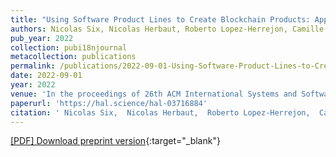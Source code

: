 ```yaml
---
title: "Using Software Product Lines to Create Blockchain Products: Application to Supply Chain Traceability"
authors: Nicolas Six, Nicolas Herbaut, Roberto Lopez-Herrejon, Camille Salinesi
pub_year: 2022
collection: pubi18njournal
metacollection: publications
permalink: /publications/2022-09-01-Using-Software-Product-Lines-to-Create-Blockchain-Products-Application-to-Supply-Chain-Traceability
date: 2022-09-01
year: 2022
venue: 'In the proceedings of 26th ACM International Systems and Software Product Lines Conference'
paperurl: 'https://hal.science/hal-03716884'
citation: ' Nicolas Six,  Nicolas Herbaut,  Roberto Lopez-Herrejon,  Camille Salinesi, &quot;Using Software Product Lines to Create Blockchain Products: Application to Supply Chain Traceability.&quot; In the proceedings of 26th ACM International Systems and Software Product Lines Conference, 2022.'
---
```

[\[PDF\] Download preprint version](https://hal.science/hal-03716884){:target="_blank"}
